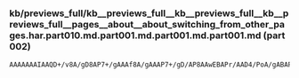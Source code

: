 ### kb/previews_full/kb__previews_full__kb__previews_full__kb__previews_full__pages__about__about_switching_from_other_pages.har.part010.md.part001.md.part001.md.part001.md (part 002)

```md
AAAAAAAIAAQD+/v8A/gD8AP7+/gAAAf8A/gAAAP7+/gD/AP8AAwEBAPr/AAD4/PoA/gABAP7+AAD/Af8A+v38AP39/AD/AAEA+fr8APv9/AADBQQAA/8BAPj9+gAAAQEAAQH/AAIA/wD/AQEA/wICAAD/AAABAQEA
```

```

